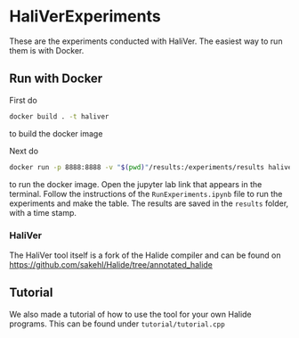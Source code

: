 # HaliVerExperiments
These are the experiments conducted with HaliVer. The easiest way to run them is with Docker. 

## Run with Docker
First do
```bash
docker build . -t haliver
```
to build the docker image

Next do
```bash
docker run -p 8888:8888 -v "$(pwd)"/results:/experiments/results haliver
```
to run the docker image. Open the jupyter lab link that appears in the terminal. Follow the instructions of the `RunExperiments.ipynb` file to run the experiments and make the table.
The results are saved in the `results` folder, with a time stamp.

### HaliVer
The HaliVer tool itself is a fork of the Halide compiler and can be found on https://github.com/sakehl/Halide/tree/annotated_halide


## Tutorial
We also made a tutorial of how to use the tool for your own Halide programs. This can be found under `tutorial/tutorial.cpp`